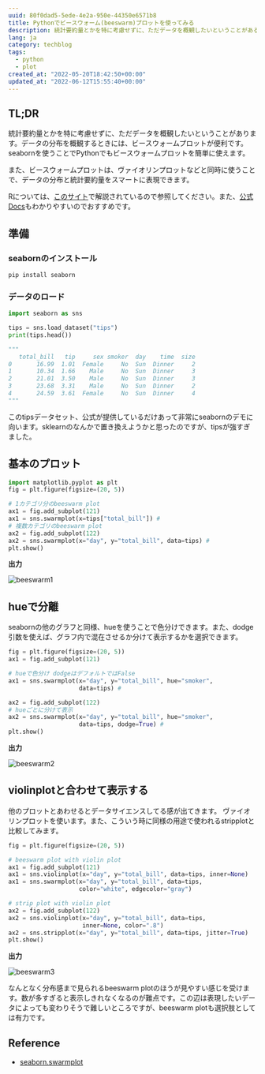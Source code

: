 ```yaml
---
uuid: 80f0dad5-5ede-4e2a-950e-44350e6571b8
title: Pythonでビースウォーム(beeswarm)プロットを使ってみる
description: 統計要約量とかを特に考慮せずに、ただデータを概観したいということがあると思います。データの分布を概観するときには、ビースウォームプロットが便利です。seabornを使うことでPythonでもビースウォームプロットを簡単に使えます。
lang: ja
category: techblog
tags:
  - python
  - plot
created_at: "2022-05-20T18:42:50+00:00"
updated_at: "2022-06-12T15:55:40+00:00"
---
```


## TL;DR

統計要約量とかを特に考慮せずに、ただデータを概観したいということがあります。データの分布を概観するときには、ビースウォームプロットが便利です。seabornを使うことでPythonでもビースウォームプロットを簡単に使えます。

また、ビースウォームプロットは、ヴァイオリンプロットなどと同時に使うことで、データの分布と統計要約量をスマートに表現できます。

Rについては、[このサイト](https://stats.biopapyrus.jp/r/graph/beeswarm.html)で解説されているので参照してください。また、[公式Docs](https://seaborn.pydata.org/generated/seaborn.swarmplot.html)もわかりやすいのでおすすめです。

## 準備

### seabornのインストール

```bash
pip install seaborn
```

### データのロード

```python
import seaborn as sns

tips = sns.load_dataset("tips")
print(tips.head())

"""
   total_bill   tip     sex smoker  day    time  size
0       16.99  1.01  Female     No  Sun  Dinner     2
1       10.34  1.66    Male     No  Sun  Dinner     3
2       21.01  3.50    Male     No  Sun  Dinner     3
3       23.68  3.31    Male     No  Sun  Dinner     2
4       24.59  3.61  Female     No  Sun  Dinner     4
"""
```

このtipsデータセット、公式が提供しているだけあって非常にseabornのデモに向います。sklearnのなんかで置き換えようかと思ったのですが、tipsが強すぎました。

## 基本のプロット

```python
import matplotlib.pyplot as plt
fig = plt.figure(figsize=(20, 5))

# 1カテゴリ分のbeeswarm plot
ax1 = fig.add_subplot(121)
ax1 = sns.swarmplot(x=tips["total_bill"]) #
# 複数カテゴリのbeeswarm plot
ax2 = fig.add_subplot(122)
ax2 = sns.swarmplot(x="day", y="total_bill", data=tips) #
plt.show()
```

**出力**

![beeswarm1](../../public/beeswarm/beeswarm1.png)

## hueで分離

seabornの他のグラフと同様、hueを使うことで色分けできます。また、dodge引数を使えば、グラフ内で混在させるか分けて表示するかを選択できます。

```python
fig = plt.figure(figsize=(20, 5))
ax1 = fig.add_subplot(121)

# hueで色分け dodgeはデフォルトではFalse
ax1 = sns.swarmplot(x="day", y="total_bill", hue="smoker",
                    data=tips) #

ax2 = fig.add_subplot(122)
# hueごとに分けて表示
ax2 = sns.swarmplot(x="day", y="total_bill", hue="smoker",
                    data=tips, dodge=True) #
plt.show()
```

**出力**

![beeswarm2](../../public/beeswarm/beeswarm2.png)

## violinplotと合わせて表示する

他のプロットとあわせるとデータサイエンスしてる感が出てきます。
ヴァイオリンプロットを使います。また、こういう時に同様の用途で使われるstripplotと比較してみます。

```python
fig = plt.figure(figsize=(20, 5))

# beeswarm plot with violin plot
ax1 = fig.add_subplot(121)
ax1 = sns.violinplot(x="day", y="total_bill", data=tips, inner=None)
ax1 = sns.swarmplot(x="day", y="total_bill", data=tips,
                    color="white", edgecolor="gray")

# strip plot with violin plot
ax2 = fig.add_subplot(122)
ax2 = sns.violinplot(x="day", y="total_bill", data=tips,
                     inner=None, color=".8")
ax2 = sns.stripplot(x="day", y="total_bill", data=tips, jitter=True)
plt.show()
```

**出力**

![beeswarm3](../../public/beeswarm/beeswarm3.png)

なんとなく分布感まで見られるbeeswarm plotのほうが見やすい感じを受けます。数が多すぎると表示しきれなくなるのが難点です。この辺は表現したいデータによっても変わりそうで難しいところですが、beeswarm plotも選択肢としては有力です。

## Reference

- [seaborn.swarmplot](https://seaborn.pydata.org/generated/seaborn.swarmplot.html)
